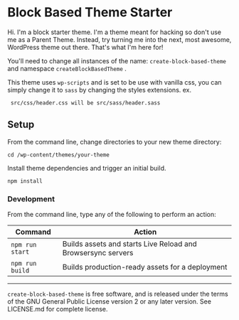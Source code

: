 # Block Based Theme Starter

Hi. I'm a block starter theme. I'm a theme meant for hacking so don't use me as a Parent Theme. Instead, try turning me into the next, most awesome, WordPress theme out there. That's what I'm here for!

You'll need to change all instances of the name: `create-block-based-theme` and namespace `createBlockBasedTheme` .

This theme uses `wp-scripts` and is set to be use with vanilla css, you can simply change it to `sass` by changing the styles extensions. ex.

```
 src/css/header.css will be src/sass/header.sass
```

## Setup

From the command line, change directories to your new theme directory:

```
cd /wp-content/themes/your-theme
```

Install theme dependencies and trigger an initial build.

```
npm install
```

### Development

From the command line, type any of the following to perform an action:

| Command         | Action                                                       |
|-----------------|--------------------------------------------------------------|
| `npm run start` | Builds assets and starts Live Reload and Browsersync servers |
| `npm run build` | Builds production-ready assets for a deployment              |

---
`create-block-based-theme` is free software, and is released under the terms of the GNU General Public License version 2 or any later version. See LICENSE.md for complete license.
